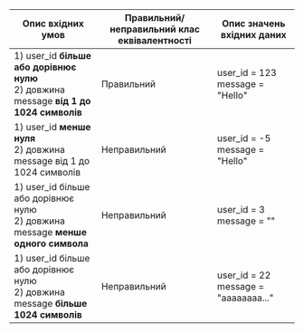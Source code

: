 | Опис вхідних умов                                                                        | Правильний/неправильний клас еквівалентності | Опис значень вхідних даних               |
|------------------------------------------------------------------------------------------|----------------------------------------------|------------------------------------------|
| 1) user_id **більше або дорівнює нулю**<br>2) довжина message **від 1 до 1024 символів** |                  Правильний                  | user_id = 123<br>message = "Hello" |
| 1) user_id **менше нуля**<br>2) довжина message від 1 до 1024 символів                   |                 Неправильний                 | user_id = -5<br>message = "Hello"  |
| 1) user_id більше або дорівнює нулю<br>2) довжина message **менше одного символа**       |                 Неправильний                 | user_id = 3<br>message = ""              |
| 1) user_id більше або дорівнює нулю<br>2) довжина message **більше 1024 символів**       |                 Неправильний                 | user_id = 22<br>message = "aaaaaaaa..."  |
